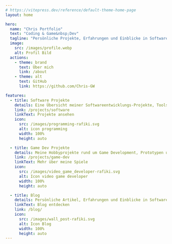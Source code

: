 ```yaml
---
# https://vitepress.dev/reference/default-theme-home-page
layout: home

hero:
  name: "Chris Portfolio"
  text: "Coding & Game&nbsp;Dev"
  tagline: "Persönliche Projekte, Erfahrungen und Einblicke in Softwareentwicklung & Game Development"
  image:
    src: /images/profile.webp
    alt: Profil Bild
  actions:
    - theme: brand
      text: Über mich
      link: /about
    - theme: alt
      text: GitHub
      link: https://github.com/Chris-GW

features:
  - title: Software Projekte
    details: Eine Übersicht meiner Softwareentwicklungs-Projekte, Tools und Anwendungen.
    link: /projects/software
    linkText: Projekte ansehen
    icon:
      src: /images/programming-rafiki.svg
      alt: icon programming
      width: 100%
      height: auto

  - title: Game Dev Projekte
    details: Meine Hobbyprojekte rund um Game Development, Prototypen und Game Jam Beiträge.
    link: /projects/game-dev
    linkText: Mehr über meine Spiele
    icon:
      src: /images/video_game_developer-rafiki.svg
      alt: Icon video game developer
      width: 100%
      height: auto

  - title: Blog
    details: Persönliche Artikel, Erfahrungen und Einblicke in Software- und Game Development.
    linkText: Blog entdecken
    link: /blog/
    icon:
      src: /images/wall_post-rafiki.svg
      alt: Icon Blog
      width: 100%
      height: auto
---
```

